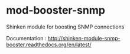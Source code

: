 mod-booster-snmp
================

Shinken module for boosting SNMP connections

Documentation : http://shinken-module-snmp-booster.readthedocs.org/en/latest/
